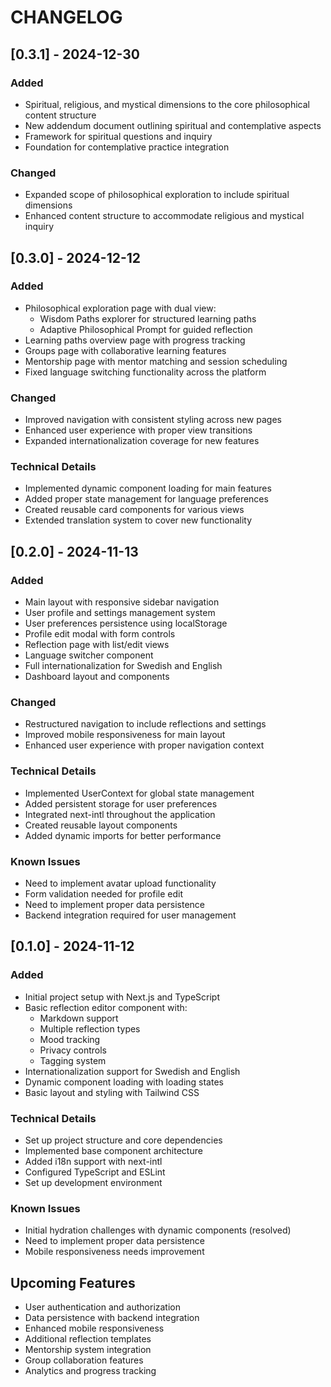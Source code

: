 # CHANGELOG

## [0.3.1] - 2024-12-30

### Added
- Spiritual, religious, and mystical dimensions to the core philosophical content structure
- New addendum document outlining spiritual and contemplative aspects
- Framework for spiritual questions and inquiry
- Foundation for contemplative practice integration

### Changed
- Expanded scope of philosophical exploration to include spiritual dimensions
- Enhanced content structure to accommodate religious and mystical inquiry

## [0.3.0] - 2024-12-12

### Added
- Philosophical exploration page with dual view:
  - Wisdom Paths explorer for structured learning paths
  - Adaptive Philosophical Prompt for guided reflection
- Learning paths overview page with progress tracking
- Groups page with collaborative learning features
- Mentorship page with mentor matching and session scheduling
- Fixed language switching functionality across the platform

### Changed
- Improved navigation with consistent styling across new pages
- Enhanced user experience with proper view transitions
- Expanded internationalization coverage for new features

### Technical Details
- Implemented dynamic component loading for main features
- Added proper state management for language preferences
- Created reusable card components for various views
- Extended translation system to cover new functionality

## [0.2.0] - 2024-11-13

### Added
- Main layout with responsive sidebar navigation
- User profile and settings management system
- User preferences persistence using localStorage
- Profile edit modal with form controls
- Reflection page with list/edit views
- Language switcher component
- Full internationalization for Swedish and English
- Dashboard layout and components

### Changed
- Restructured navigation to include reflections and settings
- Improved mobile responsiveness for main layout
- Enhanced user experience with proper navigation context

### Technical Details
- Implemented UserContext for global state management
- Added persistent storage for user preferences
- Integrated next-intl throughout the application
- Created reusable layout components
- Added dynamic imports for better performance

### Known Issues
- Need to implement avatar upload functionality
- Form validation needed for profile edit
- Need to implement proper data persistence
- Backend integration required for user management

## [0.1.0] - 2024-11-12

### Added
- Initial project setup with Next.js and TypeScript
- Basic reflection editor component with:
  - Markdown support
  - Multiple reflection types
  - Mood tracking
  - Privacy controls
  - Tagging system
- Internationalization support for Swedish and English
- Dynamic component loading with loading states
- Basic layout and styling with Tailwind CSS

### Technical Details
- Set up project structure and core dependencies
- Implemented base component architecture
- Added i18n support with next-intl
- Configured TypeScript and ESLint
- Set up development environment

### Known Issues
- Initial hydration challenges with dynamic components (resolved)
- Need to implement proper data persistence
- Mobile responsiveness needs improvement

## Upcoming Features
- User authentication and authorization
- Data persistence with backend integration
- Enhanced mobile responsiveness
- Additional reflection templates
- Mentorship system integration
- Group collaboration features
- Analytics and progress tracking
